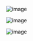 ![image](https://github.com/user-attachments/assets/7f41708c-0ae3-4bd0-8825-0200b7bcc8f7)

![image](https://github.com/user-attachments/assets/8e443f28-7c34-4e93-afce-aa36c6874b28)

![image](https://github.com/user-attachments/assets/38dd60d0-7eef-4392-9cce-9950118fa957)
